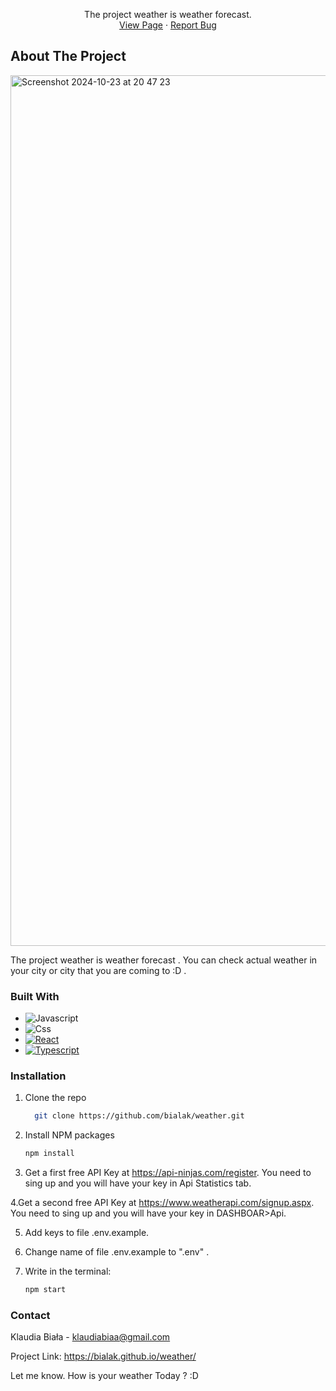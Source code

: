 
  <p align="center">
     The project weather is weather forecast.
    <br />
    <a href="https://bialak.github.io/weather/">View Page</a>
    ·
    <a href="https://github.com/bialak/weather/issues/new">Report Bug</a>
  </p>
</div>

## About The Project

<img width="1393" alt="Screenshot 2024-10-23 at 20 47 23" src="https://github.com/user-attachments/assets/937cc333-f0ab-47c7-b383-56cd01559f1c">

The project weather is weather forecast . You can check actual weather in your city or city that you are coming to :D . 

### Built With

* ![Javascript][Javacript-logo]
* ![Css][Css-logo]
* [![React][React.js]][React-url]
* [![Typescript][Typescript-logo]][Typescript-url]


### Installation

1. Clone the repo
   ```sh
     git clone https://github.com/bialak/weather.git 
   ```
2. Install NPM packages
   ```sh
   npm install
   ```

3. Get a first free API Key at https://api-ninjas.com/register. You need to sing up and you will have your key in Api Statistics tab.

4.Get a second free API Key at  https://www.weatherapi.com/signup.aspx. You need to sing up and you will have your key in  DASHBOAR>Api.

5. Add keys to file .env.example.

6. Change name of file .env.example to ".env" .

7. Write in the terminal:
    ```sh
    npm start 
   ```
   
### Contact

Klaudia Biała - klaudiabiaa@gmail.com

Project Link: https://bialak.github.io/weather/


Let me know. How is your weather Today ? :D 


[React.js]: https://img.shields.io/badge/React-20232A?style=for-the-badge&logo=react&logoColor=61DAFB
[React-url]: https://reactjs.org/
[Javacript-logo]: https://img.shields.io/badge/javascript-%23323330.svg?style=for-the-badge&logo=javascript&logoColor=F7DF1E
[Css-logo]: https://img.shields.io/badge/CSS-%231572B6.svg?style=for-the-badge&logo=CSS3&logoColor=white
[Typescript-logo]: https://img.shields.io/badge/TypeScript-%23007ACC.svg?style=for-the-badge&logo=TypeScript&logoColor=white
[Typescript-url]: https://www.typescriptlang.org/

